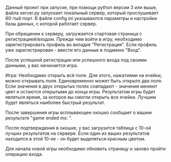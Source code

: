 Данный проект при запуске, при помощи python версии 3 или выше, файла server.py запускает локальный сервер, который прослушивает 80-тый порт.
В файле config.ini указываются параметры и настройки базы данных, с которой работает сервер.


При обращении к серверу, загружается стартовая страница с регистрацией/входом.
Прежде чем войти в игру, необходимо зарегистрировать профиль во вкладке "Регистрация".
Если профиль уже зарегистрирован - ввести его данные в подменю "Вход".

После успешной регистрации или успешного входа под своими данными, у вас начинается игра.

Игра: Необходимо открыть всё поле. Для этого, нажатиями на ячейки, можно открывать поля. Единовременно может быть открыто два поля.
Если значения в двух открытых полях совпадают - значения меняют цвет и остаются открытыми до конца игры.
Результатом игры будет являться время, за которое вы смогли открыть все ячейки. Лучшим будет являться наиболее быстрый результат.

После завершения игры всплывающее окошко сообщает о вашем результате "game ended ms: ".

После подтверждения в окошке, у вас загрузится таблица с 10-ой лучших результатов на сервере.
Если один из ваших результатов находится в этой 10-ке - он будет выделяться красным цветом.

Для начала новой игры необходимо обновить страницу и заново пройти операцию входа.

